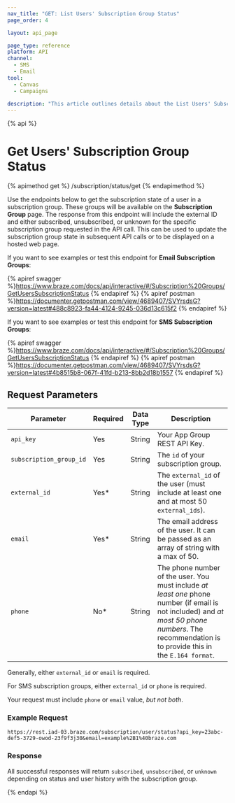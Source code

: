 ```yaml
---
nav_title: "GET: List Users' Subscription Group Status"
page_order: 4

layout: api_page

page_type: reference
platform: API
channel:
  - SMS
  - Email
tool:
  - Canvas
  - Campaigns

description: "This article outlines details about the List Users' Subscription Group Status Braze endpoint."
---
```

{% api %}
# Get Users' Subscription Group Status
{% apimethod get %}
/subscription/status/get
{% endapimethod %}

Use the endpoints below to get the subscription state of a user in a subscription group. These groups will be available on the __Subscription Group__ page. The response from this endpoint will include the external ID and either subscribed, unsubscribed, or unknown for the specific subscription group requested in the API call.  This can be used to update the subscription group state in subsequent API calls or to be displayed on a hosted web page.

If you want to see examples or test this endpoint for __Email Subscription Groups__:

{% apiref swagger %}https://www.braze.com/docs/api/interactive/#/Subscription%20Groups/GetUsersSubscriptionStatus {% endapiref %}
{% apiref postman %}https://documenter.getpostman.com/view/4689407/SVYrsdsG?version=latest#488c8923-fa44-4124-9245-036d13c615f2 {% endapiref %}

If you want to see examples or test this endpoint for __SMS Subscription Groups__:

{% apiref swagger %}https://www.braze.com/docs/api/interactive/#/Subscription%20Groups/GetUsersSubscriptionStatus {% endapiref %}
{% apiref postman %}https://documenter.getpostman.com/view/4689407/SVYrsdsG?version=latest#4b8515b8-067f-41fd-b213-8bb2d18b1557 {% endapiref %}

## Request Parameters

| Parameter | Required | Data Type | Description |
|---|---|---|---|
| `api_key`  | Yes | String | Your App Group REST API Key. |
| `subscription_group_id`  | Yes | String | The `id` of your subscription group. |
| `external_id`  |  Yes* | String | The `external_id` of the user (must include at least one and at most 50 `external_ids`). |
| `email` | Yes* | String | The email address of the user. It can be passed as an array of string with a max of 50. |
| `phone` | No* | String | The phone number of the user. You must include _at least one_ phone number (if email is not included) and _at most 50 phone numbers_. The recommendation is to provide this in the `E.164 format`.|

Generally, either `external_id` or `email` is required.

For SMS subscription groups, either `external_id` or `phone` is required.

Your request must include `phone` or `email` value, _but not both_.

### Example Request

```
https://rest.iad-03.braze.com/subscription/user/status?api_key=23abc-def5-3729-owod-23f9f3j30&email=example%2B1%40braze.com
```
### Response

All successful responses will return `subscribed`, `unsubscribed`, or `unknown` depending on status and user history with the subscription group.

{% endapi %}
